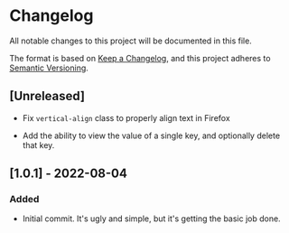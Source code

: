# Changelog

All notable changes to this project will be documented in this file.

The format is based on [Keep a Changelog](https://keepachangelog.com/en/1.0.0/),
and this project adheres to [Semantic Versioning](https://semver.org/spec/v2.0.0.html).

## [Unreleased]

<!-- Add unreleased changes here -->
- Fix `vertical-align` class to properly align text in Firefox

- Add the ability to view the value of a single key, and optionally delete that key.

## [1.0.1] - 2022-08-04

### Added

- Initial commit. It's ugly and simple, but it's getting the basic job done.
